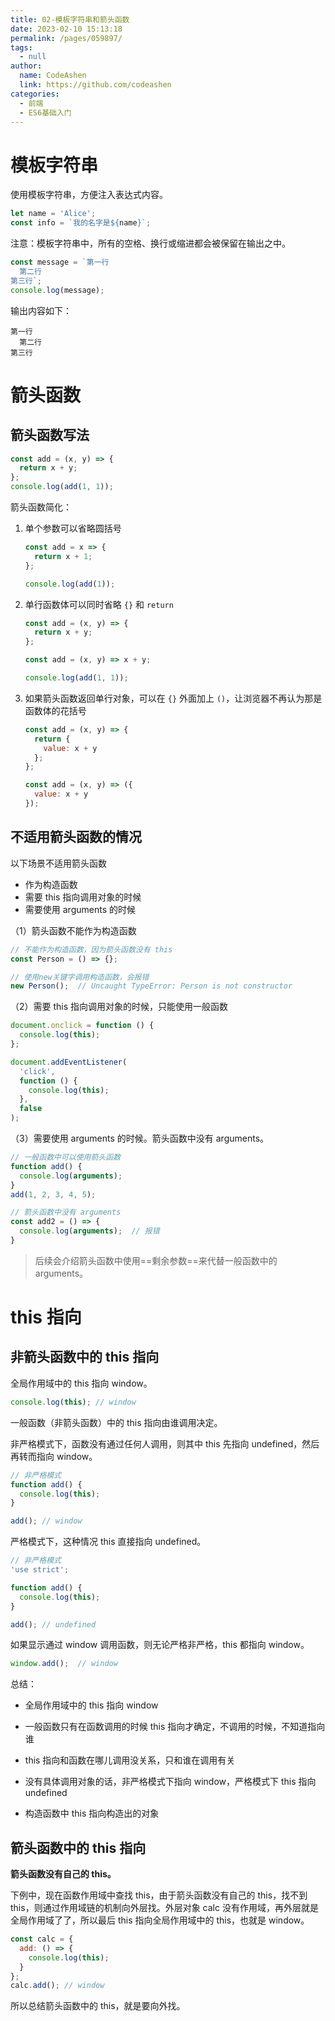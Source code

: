 ```yaml
---
title: 02-模板字符串和箭头函数
date: 2023-02-10 15:13:18
permalink: /pages/059897/
tags: 
  - null
author: 
  name: CodeAshen
  link: https://github.com/codeashen
categories: 
  - 前端
  - ES6基础入门
---
```



# 模板字符串

使用模板字符串，方便注入表达式内容。

```javascript
let name = 'Alice';
const info = `我的名字是${name}`;
```

注意：模板字符串中，所有的空格、换行或缩进都会被保留在输出之中。

```javascript
const message = `第一行
  第二行
第三行`;
console.log(message);
```

输出内容如下：

```
第一行
  第二行
第三行
```

# 箭头函数

## 箭头函数写法

```javascript
const add = (x, y) => {
  return x + y;
};
console.log(add(1, 1));
```

箭头函数简化：

1. 单个参数可以省略圆括号

   ```javascript
   const add = x => {
     return x + 1;
   };
   
   console.log(add(1));
   ```

2. 单行函数体可以同时省略 `{}` 和 `return`

   ```javascript
   const add = (x, y) => {
     return x + y;
   };
   
   const add = (x, y) => x + y;
   
   console.log(add(1, 1));
   ```

3. 如果箭头函数返回单行对象，可以在 `{}` 外面加上 `()`，让浏览器不再认为那是函数体的花括号

   ```javascript
   const add = (x, y) => {
     return {
       value: x + y
     };
   };
   
   const add = (x, y) => ({
     value: x + y
   });
   ```

## 不适用箭头函数的情况

以下场景不适用箭头函数

- 作为构造函数
- 需要 this 指向调用对象的时候
- 需要使用 arguments 的时候

（1）箭头函数不能作为构造函数

```javascript
// 不能作为构造函数，因为箭头函数没有 this
const Person = () => {};

// 使用new关键字调用构造函数，会报错
new Person();  // Uncaught TypeError: Person is not constructor
```

（2）需要 this 指向调用对象的时候，只能使用一般函数

```javascript
document.onclick = function () {
  console.log(this);
};

document.addEventListener(
  'click',
  function () {
    console.log(this);
  },
  false
);
```

（3）需要使用 arguments 的时候。箭头函数中没有 arguments。

```javascript
// 一般函数中可以使用箭头函数
function add() {
  console.log(arguments);
}
add(1, 2, 3, 4, 5);

// 箭头函数中没有 arguments
const add2 = () => {
  console.log(arguments);  // 报错
}
```

> 后续会介绍箭头函数中使用==剩余参数==来代替一般函数中的 arguments。

# this 指向

## 非箭头函数中的 this 指向

全局作用域中的 this 指向 window。

```javascript
console.log(this); // window
```

一般函数（非箭头函数）中的 this 指向由谁调用决定。

非严格模式下，函数没有通过任何人调用，则其中 this 先指向 undefined，然后再转而指向 window。

```javascript
// 非严格模式
function add() {
  console.log(this);
}

add(); // window
```

严格模式下，这种情况 this 直接指向 undefined。

```javascript
// 非严格模式
'use strict';

function add() {
  console.log(this);
}

add(); // undefined
```

如果显示通过 window 调用函数，则无论严格非严格，this 都指向 window。

```javascript
window.add();  // window
```

总结：

- 全局作用域中的 this 指向 window

- 一般函数只有在函数调用的时候 this 指向才确定，不调用的时候，不知道指向谁
- this 指向和函数在哪儿调用没关系，只和谁在调用有关
- 没有具体调用对象的话，非严格模式下指向 window，严格模式下 this 指向 undefined
- 构造函数中 this 指向构造出的对象

## 箭头函数中的 this 指向

**箭头函数没有自己的 this。**

下例中，现在函数作用域中查找 this，由于箭头函数没有自己的 this，找不到 this，则通过作用域链的机制向外层找。外层对象 calc 没有作用域，再外层就是全局作用域了了，所以最后 this 指向全局作用域中的 this，也就是 window。

```javascript
const calc = {
  add: () => {
    console.log(this);
  }
};
calc.add(); // window
```

所以总结箭头函数中的 this，就是要向外找。





